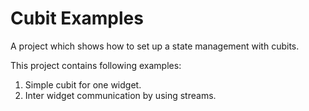 # Cubit Examples

A project which shows how to set up a state management with cubits. 

This project contains following examples:

1. Simple cubit for one widget.
2. Inter widget communication by using streams.
